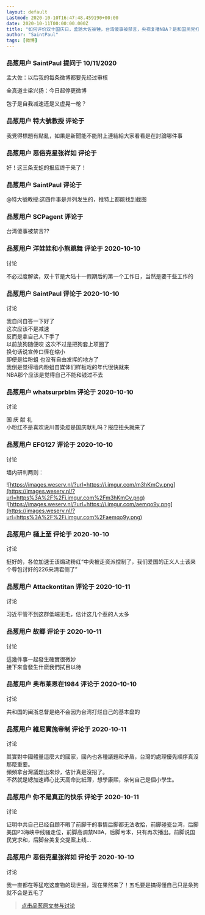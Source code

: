 ```yaml
---
layout: default
Lastmod: 2020-10-10T16:47:48.459190+00:00
date: 2020-10-11T00:00:00.000Z
title: "如何评价双十国庆日，孟驰大佐被锤，台湾傻事被禁言，央视复播NBA？是和国民党打了招呼还是？"
author: "SaintPaul"
tags: [微博]
---
```



### 品葱用户 **SaintPaul** 提问于 10/11/2020
    
孟大佐：以后我的每条微博都要先经过审核  
  
全真道士梁兴扬：今日起停更微博  
  
包子是自我减速还是又虚晃一枪？
    
                

### 品葱用户 **特大號教授** 评论于 
        
我覺得標題有點亂，如果是新聞能不能附上連結給大家看看是在討論哪件事
        
                

### 品葱用户 **恶俗克星张祥如** 评论于 
        
好！这三条支蛆的报应终于来了！
        
                

### 品葱用户 **SaintPaul** 评论于 
        
@特大號教授:这四件事是并列发生的，推特上都能找到截图
        
                

### 品葱用户 **SCPagent** 评论于 
        
台湾傻事被禁言??
        
                

### 品葱用户 **洋娃娃和小熊跳舞** 评论于 2020-10-10
讨论

        
不必过度解读，双十节是大陆十一假期后的第一个工作日，当然是要干些工作的
        
                

### 品葱用户 **SaintPaul** 评论于 2020-10-10
讨论

        
我自问自答一下好了  
这次应该不是减速  
反而是拿自己人下手了  
以前放狗随便咬 这次不过是把狗套上项圈了  
换句话说宣传口径在缩小  
即便是给粉蛆 也没有自由发挥的地方了  
我倒是觉得墙内粉蛆自媒体们样板戏的年代很快就来  
NBA那个应该是觉得自己不能和钱过不去
        
                

### 品葱用户 **whatsurprblm** 评论于 2020-10-10
讨论

        
国 庆 献 礼  
小粉红不是喜欢说川普染疫是国庆献礼吗？报应扭头就来了
        
                

### 品葱用户 **EFG127** 评论于 2020-10-10
讨论

        
墙内研判两则：  
  
![https://images.weserv.nl/?url=https://i.imgur.com/m3hKmCv.png](https://images.weserv.nl/?url=https%3A%2F%2Fi.imgur.com%2Fm3hKmCv.png)  
![https://images.weserv.nl/?url=https://i.imgur.com/aemqo9y.png](https://images.weserv.nl/?url=https%3A%2F%2Fi.imgur.com%2Faemqo9y.png)
        
                

### 品葱用户 **樋上至** 评论于 2020-10-10
讨论

        
挺好的，各位加速壬该煽动粉红“中央被走资派控制了，我们爱国的正义人士该来个尊包讨奸的226来清君侧了”
        
                

### 品葱用户 **Attackontitan** 评论于 2020-10-11
讨论

        
习近平管不到这群低端无毛，估计这几个惹的人太多
        
                

### 品葱用户 **故郷** 评论于 2020-10-11
讨论

        
這幾件事一起發生確實很微妙  
接下來會發生什麽我們拭目以待
        
                

### 品葱用户 **奥布莱恩在1984** 评论于 2020-10-10
讨论

        
共和国的闽浙总督是绝不会因为台湾打烂自己的基本盘的
        
                

### 品葱用户 **維尼實施帝制** 评论于 2020-10-11
讨论

        
其實對中國體量這麼大的國家，國內也各種議題和矛盾，台灣的處理優先順序真沒那麼重要。  
頻頻拿台灣議題出來炒，估計真是沒招了。  
不然就是總加速師心比天高命比紙薄，想學康熙，奈何自己是個小學生。
        
                

### 品葱用户 **你不是真正的快乐** 评论于 2020-10-11
讨论

        
证明中共自己已经自顾不暇了前脚干的事情后脚都无法收拾，前脚碰瓷台湾，后脚美国P3海峡中线骚走位，前脚高调禁NBA，后脚亏本，只有再次播出。前脚说国民党求和，后脚台美复交提案上线…
        
                

### 品葱用户 **恶俗克星张祥如** 评论于 2020-10-10
讨论

        
我一直都在等猛吃这废物的现世报，现在果然来了！五毛要是搞得懂自己只是条狗就不会是五毛了
        
                





> [点击品葱原文参与讨论](https://pincong.rocks/question/32021)

